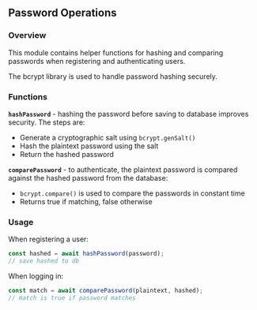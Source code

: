 ## Password Operations

### Overview

This module contains helper functions for hashing and comparing passwords when registering and authenticating users.

The bcrypt library is used to handle password hashing securely.

### Functions

**`hashPassword`** - hashing the password before saving to database improves security. The steps are:

- Generate a cryptographic salt using `bcrypt.genSalt()`
- Hash the plaintext password using the salt
- Return the hashed password

**`comparePassword`** - to authenticate, the plaintext password is compared against the hashed password from the database:

- `bcrypt.compare()` is used to compare the passwords in constant time
- Returns true if matching, false otherwise

### Usage

When registering a user:

```js
const hashed = await hashPassword(password);
// save hashed to db
```

When logging in:

```js
const match = await comparePassword(plaintext, hashed);
// match is true if password matches
```
